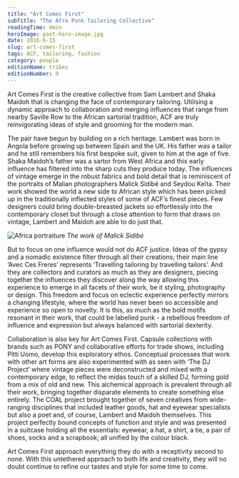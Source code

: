 ```yaml
---
title: "Art Comes First"
subTitle: "The Afro Punk Tailoring Collective"
readingTime: 4min
heroImage: post-hero-image.jpg
date: 2016-6-15
slug: art-comes-first
tags: ACF, tailoring, fashion
category: people
editionName: tribes
editionNumber: 9
---
```


Art Comes First is the creative collective from Sam Lambert and Shaka Maidoh that is changing the face of contemporary tailoring. Utilising a dynamic approach to collaboration and merging influences that range from nearby Saville Row to the African sartorial tradition, ACF are truly reinvigorating ideas of style and grooming for the modern man.

The pair have begun by building on a rich heritage. Lambert was born in Angola before growing up between Spain and the UK. His father was a tailor and he still remembers his first bespoke suit, given to him at the age of five. Shaka Maidoh’s father was a sartor from West Africa and this early influence has filtered into the sharp cuts they produce today. The influences of vintage emerge in the robust fabrics and bold detail that is reminiscent of the portraits of Malian photographers Malick Sidibé and Seydou Keïta. Their work showed the world a new side to African style which has been picked up in the traditionally inflected styles of some of ACF’s finest pieces. Few designers could bring double-breasted jackets  so effortlessly into the contemporary closet but through a close attention to form that draws on vintage, Lambert and Maidoh are able to do just that.

![Africa portraiture](https://meta.hevnly.com/images/on-15-6-2016/hhg-img-40cfc1db-923d-4344-a50b-6650b00e9c2f.png)
*The work of Malick Sidibé*

But to focus on one influence would not do ACF justice. Ideas of the gypsy and a nomadic existence filter through all their creations; their main line ‘Avec Ces Freres’ represents ‘Travelling tailoring by travelling tailors’. And they are collectors and curators as much as they are designers, piecing together the influences they discover along the way allowing this experience to emerge in all facets of their work, be it styling, photography or design. This freedom and focus on eclectic experience perfectly mirrors a changing lifestyle, where the world has never been so accessible and experience so open to novelty. It is this, as much as the bold motifs resonant in their work, that could be labelled punk - a rebellious freedom of influence and expression but always balanced with sartorial dexterity.

Collaboration is also key for Art Comes First. Capsule collections with brands such as PONY and collaborative efforts for trade shows, including Pitti Uomo, develop this exploratory ethos. Conceptual processes that work with other art forms are also experimented with as seen with ‘The DJ Project’ where vintage pieces were deconstructed and mixed with a contemporary edge, to reflect the midas touch of a skilled DJ, forming gold from a mix of old and new. This alchemical approach is prevalent through all their work, bringing together disparate elements to create something else entirely. The COAL project brought together of seven creatives from wide-ranging disciplines that included leather goods, hat and eyewear specialists but also a poet and, of course, Lambert and Maidoh themselves. This project perfectly bound concepts of function and style and was presented in a suitcase holding all the essentials: eyewear, a hat, a shirt, a tie, a pair of shoes, socks and a scrapbook; all unified by the colour black.

Art Comes First approach everything they do with a receptivity second to none. With this untethered approach to both life and creativity, they will no doubt continue to refine our tastes and style for some time to come.
